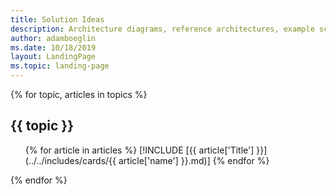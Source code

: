 ```yaml
---
title: Solution Ideas
description: Architecture diagrams, reference architectures, example scenarios, and solutions for common workloads on Azure.
author: adamboeglin
ms.date: 10/18/2019
layout: LandingPage
ms.topic: landing-page
---
```


{% for topic, articles in topics %}
## {{ topic }}
<ul class="grid">

{% for article in articles %}
[!INCLUDE [{{ article['Title'] }}](../../includes/cards/{{ article['name'] }}.md)]
{% endfor %}

</ul>

{% endfor %}
